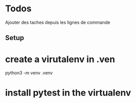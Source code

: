 # Todos

Ajouter des taches depuis les lignes de commande

## Setup

# create a virutalenv in .ven
python3 -m venv .venv

# install pytest in the virtualenv
